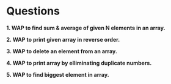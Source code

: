 # Questions
<p><b>1.<b> WAP to find sum & average of given N elements in an array.</p>
<p><b>2.<b> WAP to print given array in reverse order.</p>
<p><b>3.<b> WAP to delete an element from an array.</p>
<p><b>4.<b> WAP to print array by elliminating duplicate numbers.</p>
<p><b>5.<b> WAP to find biggest element in array.</p>